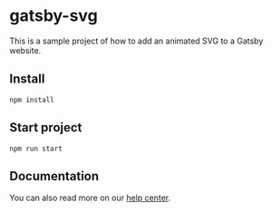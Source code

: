 # gatsby-svg

This is a sample project of how to add an animated SVG to a Gatsby website.

## Install

`npm install`

## Start project

`npm run start`

## Documentation

You can also read more on our [help center](https://www.svgator.com/help/getting-started/add-animated-svgs-to-react-website).
